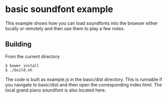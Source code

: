 basic soundfont example
=======================

This example shows how you can load soundfonts into the browser either locally or remotely and then use them to play a few notes.

Building
--------

From the current directory

    $ bower install
    $ ./build.sh

The code is built as example.js in the basic/dist directory. This is runnable if you navigate to basic/dist and then open the corresponding index.html.  The local grand piano soundfont is also located here.
